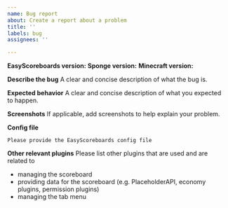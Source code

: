 ```yaml
---
name: Bug report
about: Create a report about a problem
title: ''
labels: bug
assignees: ''

---
```


**EasyScoreboards version:** 
**Sponge version:** 
**Minecraft version:** 

**Describe the bug**
A clear and concise description of what the bug is.

**Expected behavior**
A clear and concise description of what you expected to happen.

**Screenshots**
If applicable, add screenshots to help explain your problem.

**Config file**
````
Please provide the EasyScoreboards config file
````

**Other relevant plugins**
Please list other plugins that are used and are related to
* managing the scoreboard
* providing data for the scoreboard (e.g. PlaceholderAPI, economy plugins, permission plugins)
* managing the tab menu
